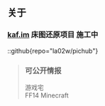 ## 关于

### [kaf.im](https://kaf.im) 床图还原项目 施工中

::github{repo="la02w/pichub"}

> ### 可公开情报
>
> 游戏宅\
> FF14 Minecraft
